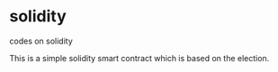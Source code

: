 # solidity
codes on solidity

This is a simple solidity smart contract which is based on the election.

